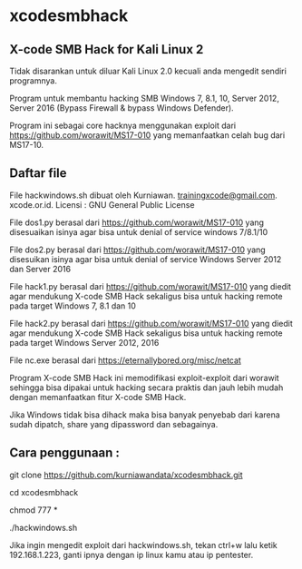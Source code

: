 # xcodesmbhack

X-code SMB Hack for Kali Linux 2
--------------------------------

Tidak disarankan untuk diluar Kali Linux 2.0 kecuali anda mengedit sendiri programnya.

Program untuk membantu hacking SMB Windows 7, 8.1, 10, Server 2012, Server 2016 (Bypass Firewall &amp; bypass Windows Defender).

Program ini sebagai core hacknya menggunakan exploit dari https://github.com/worawit/MS17-010 yang memanfaatkan celah bug dari MS17-10. 

Daftar file
-----------
File hackwindows.sh dibuat oleh Kurniawan. trainingxcode@gmail.com. xcode.or.id. Licensi : GNU General Public License

File dos1.py berasal dari https://github.com/worawit/MS17-010 yang disesuaikan isinya agar bisa untuk denial of service windows 7/8.1/10 

File dos2.py berasal dari  https://github.com/worawit/MS17-010 yang disesuikan isinya agar bisa untuk denial of service Windows Server 2012 dan Server 2016

File hack1.py berasal dari https://github.com/worawit/MS17-010 yang diedit agar mendukung X-code SMB Hack sekaligus bisa untuk hacking remote pada target Windows 7, 8.1 dan 10

File hack2.py berasal dari https://github.com/worawit/MS17-010 yang diedit agar mendukung X-code SMB Hack sekaligus bisa untuk hacking remote pada target Windows Server 2012, 2016

File nc.exe berasal dari https://eternallybored.org/misc/netcat

Program X-code SMB Hack ini memodifikasi exploit-exploit dari worawit sehingga bisa dipakai untuk hacking secara praktis dan jauh lebih mudah dengan memanfaatkan fitur X-code SMB Hack.

Jika Windows tidak bisa dihack maka bisa banyak penyebab dari karena sudah dipatch, share yang dipassword dan sebagainya.

Cara penggunaan :
-----------------

git clone https://github.com/kurniawandata/xcodesmbhack.git

cd xcodesmbhack

chmod 777 *

./hackwindows.sh

Jika ingin mengedit exploit dari hackwindows.sh, tekan ctrl+w lalu ketik 192.168.1.223, ganti ipnya dengan ip linux kamu atau ip pentester.
